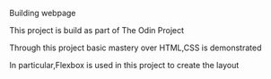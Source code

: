 Building webpage

This project is build as part of The Odin Project

Through this project basic mastery over HTML,CSS is demonstrated

In particular,Flexbox is used in this project to create the layout